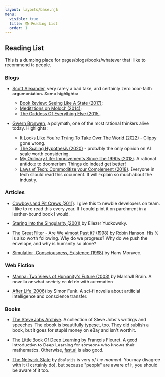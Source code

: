 ```yaml
---
layout: layouts/base.njk
menu:
  visible: true
  title: 📚 Reading List
  order: 1
---
```


## Reading List

This is a dumping place for pages/blogs/books/whatever that I like to recommend
to people.

### Blogs

- [Scott Alexander](https://readscottalexander.com/), very rarely a bad take,
and certainly zero poor-faith argumentation. Some highlights:
    - [Book Review: Seeing Like A State (2017)](https://slatestarcodex.com/2017/03/16/book-review-seeing-like-a-state/);
    - [Meditations on Moloch (2014)](https://slatestarcodex.com/2014/07/30/meditations-on-moloch/);
    - [The Goddess Of Everything
    Else (2015)](https://slatestarcodex.com/2015/08/17/the-goddess-of-everything-else-2/).

- [Gwern Branwen](https://www.gwern.net/index), a polymath, one of the most rational
thinkers alive today. Highlights:
    - [It Looks Like You're Trying To Take Over The World
    (2022)](https://www.lesswrong.com/posts/a5e9arCnbDac9Doig/it-looks-like-you-re-trying-to-take-over-the-world) - Clippy gone wrong.
    - [The Scaling Hypothesis (2020)](https://gwern.net/scaling-hypothesis) -
    probably the only opinion on AI scale worth considering.
    - [My Ordinary Life: Improvements Since The 1990s
    (2018)](https://gwern.net/improvement). A rational antidote to doomerism.
    Things do indeed get better!
    - [Laws of Tech: Commoditize your Complement
    (2018)](https://gwern.net/complement). Everyone in tech should read this
    document. It will explain so much about the industry.

### Articles

- [Cowboys and Pit Crews
(2011)](https://www.newyorker.com/news/news-desk/cowboys-and-pit-crews). I give
this to newbie developers on team. I like to re-read this every year. If I could
print it on parchment in a leather-bound book I would.

- [Staring into the Singularity
(2001)](https://web.archive.org/web/20070613184827/http://yudkowsky.net/singularity.html)
by Eliezer Yudkowsky.

- [The Great Filter - Are We Almost Past it?
(1998)](https://mason.gmu.edu/~rhanson/greatfilter.html) by Robin Hanson. His 𝕏 is
also worth following. Why do we progress? Why do we push the envelope, and why
is humanity so alone?

- [Simulation, Consciousness, Existence (1998)](https://archive.is/uqCeA) by Hans
Moravec.

### Web Fiction

- [Manna: Two Views of Humanity's Future (2003)](https://marshallbrain.com/manna1) by
Marshall Brain. A novella on what society could do with automation.

- [After Life (2006)](https://sifter.org/~simon/AfterLife/) by Simon Funk. A
sci-fi novella about artificial intelligence and conscience transfer.

### Books

- [The Steve Jobs Archive](https://stevejobsarchive.com/book). A collection of
Steve Jobs's writings and speeches. The ebook is beautifully typeset, too. They
did publish a book, but it goes for stupid money on eBay and isn't worth it.

- [The Little Book Of Deep Learning](https://fleuret.org/francois/lbdl.html) by
François Fleuret. A good introduction to Deep Learning for someone who knows
their mathematics. Otherwise, [fast.ai](https://fast.ai) is also good.

- [The Network State](https://thenetworkstate.com/) by `@balajis` is very *of
the moment*. You may disagree with it (I certainly do), but because "people" are
aware of it, you should be aware of it too.

